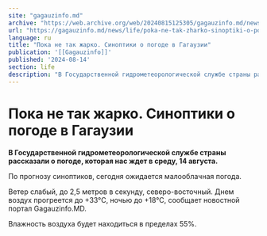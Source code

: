 ```yaml
---
site: "gagauzinfo.md"
archive: "https://web.archive.org/web/20240815125305/gagauzinfo.md/news/life/poka-ne-tak-zharko-sinoptiki-o-pogode-v-gagauzii"
url: "https://gagauzinfo.md/news/life/poka-ne-tak-zharko-sinoptiki-o-pogode-v-gagauzii"
language: ru
title: "Пока не так жарко. Синоптики о погоде в Гагаузии"
publication: '[[Gagauzinfo]]'
published: '2024-08-14'
section: life
description: "В Государственной гидрометеорологической службе страны рассказали о погоде, которая нас ждет в среду, 14 августа."
---
```


# Пока не так жарко. Синоптики о погоде в Гагаузии

**В Государственной гидрометеорологической службе страны рассказали о погоде, которая нас ждет в среду, 14 августа.**

По прогнозу синоптиков, сегодня ожидается малооблачная погода.

Ветер слабый, до 2,5 метров в секунду, северо-восточный. Днем воздух прогреется до +33°C, ночью до +18°C, сообщает новостной портал Gagauzinfo.MD.

Влажность воздуха будет находиться в пределах 55%.